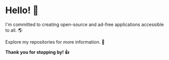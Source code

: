 # Hello! 👋 

I'm committed to creating open-source and ad-free applications accessible to all. 🌎 

Explore my repositories for more information. 👀 

**Thank you for stopping by! 👍**
